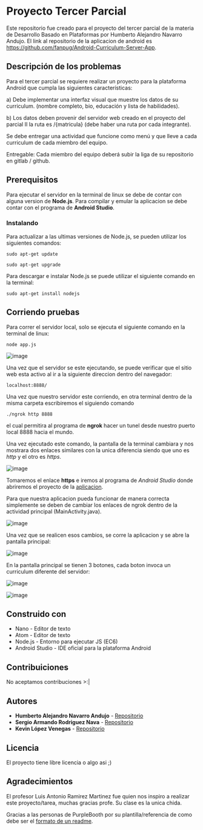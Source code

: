 # Proyecto Tercer Parcial
Este repositorio fue creado para el proyecto del tercer parcial de la materia de Desarrollo Basado en Plataformas por Humberto Alejandro Navarro Andujo. El link al repositorio de la aplicacion de android es https://github.com/fanpug/Android-Curriculum-Server-App.


## Descripción de los problemas
Para el tercer parcial se requiere realizar un proyecto para la plataforma Android que cumpla las siguientes características:

  a) Debe implementar una interfaz visual que muestre los datos de su curriculum. (nombre completo, bio, educación y lista de habilidades).

  b) Los datos deben provenir del servidor web creado en el proyecto del parcial II la ruta es /{matricula} (debe haber una ruta por cada integrante).

Se debe entregar una actividad que funcione como menú y que lleve a cada curriculum de cada miembro del equipo.

Entregable: Cada miembro del equipo deberá subir la liga de su repositorio en gitlab / github.


## Prerequisitos
Para ejecutar el servidor en la terminal de linux se debe de contar con alguna version de **Node.js**. Para compilar y emular la aplicacion se debe contar con el programa de **Android Studio**.


### Instalando
Para actualizar a las ultimas versiones de Node.js, se pueden utilizar los siguientes comandos:
```
sudo apt-get update
```
```
sudo apt-get upgrade
```

Para descargar e instalar Node.js se puede utilizar el siguiente comando en la terminal:
```
sudo apt-get install nodejs
```


## Corriendo pruebas
Para correr el servidor local, solo se ejecuta el siguiente comando en la terminal de linux:
```
node app.js
```

![image](https://user-images.githubusercontent.com/10736003/119589004-33aed180-bd8f-11eb-97bd-12553e61ec04.png)

Una vez que el servidor se este ejecutando, se puede verificar que el sitio web esta activo al ir a la siguiente direccion dentro del navegador:
```
localhost:8888/
```
Una vez que nuestro servidor este corriendo, en otra terminal dentro de la misma carpeta escribiremos el siguiendo comando
```
./ngrok http 8888
```
el cual permitira al programa de **ngrok** hacer un tunel desde nuestro puerto local 8888 hacia el mundo.

Una vez ejecutado este comando, la pantalla de la terminal cambiara y nos mostrara dos enlaces similares con la unica diferencia siendo que uno es *http* y el otro es *https*.

![image](https://user-images.githubusercontent.com/10736003/119588696-99e72480-bd8e-11eb-80ca-ffa64d52e5e1.png)

Tomaremos el enlace **https** e iremos al programa de *Android Studio* donde abriremos el proyecto de la [aplicacion](https://github.com/fanpug/Android-Curriculum-App).

Para que nuestra aplicacion pueda funcionar de manera correcta simplemente se deben de cambiar los enlaces de ngrok dentro de la actividad principal (MainActivity.java).

![image](https://user-images.githubusercontent.com/10736003/119589356-db2c0400-bd8f-11eb-9bb4-746069c6c3d4.png)

Una vez que se realicen esos cambios, se corre la aplicacion y se abre la pantalla principal:

![image](https://user-images.githubusercontent.com/10736003/119588773-b6835c80-bd8e-11eb-996d-9dcd076d337a.png)

En la pantalla principal se tienen 3 botones, cada boton invoca un curriculum diferente del servidor:

![image](https://user-images.githubusercontent.com/10736003/119590565-3b23aa00-bd92-11eb-82d5-77efefc81b64.png)

![image](https://user-images.githubusercontent.com/10736003/119590494-17606400-bd92-11eb-96b3-7acbf176ec75.png)

## Construido con
* Nano - Editor de texto
* Atom - Editor de texto
* Node.js - Entorno para ejecutar JS (EC6)
* Android Studio - IDE oficial para la plataforma Android


## Contribuiciones
No aceptamos contribuciones >:|


## Autores
* **Humberto Alejandro Navarro Andujo** - [Repositorio](https://github.com/fanpug)
* **Sergio Armando Rodriguez Nava** - [Repositorio](https://github.com/XKerberosX)
* **Kevin López Venegas** - [Repositorio](https://github.com/kevinlpzv)

## Licencia
El proyecto tiene libre licencia o algo asi ;)


## Agradecimientos
El profesor Luis Antonio Ramirez Martinez fue quien nos inspiro a realizar este proyecto/tarea, muchas gracias profe. Su clase es la unica chida.

Gracias a las personas de PurpleBooth por su plantilla/referencia de como debe ser el [formato de un readme](https://gist.github.com/PurpleBooth/109311bb0361f32d87a2).

